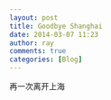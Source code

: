```yaml
---
layout: post
title: Goodbye Shanghai
date: 2014-03-07 11:23
author: ray
comments: true
categories: [Blog]
---
```

再一次离开上海
